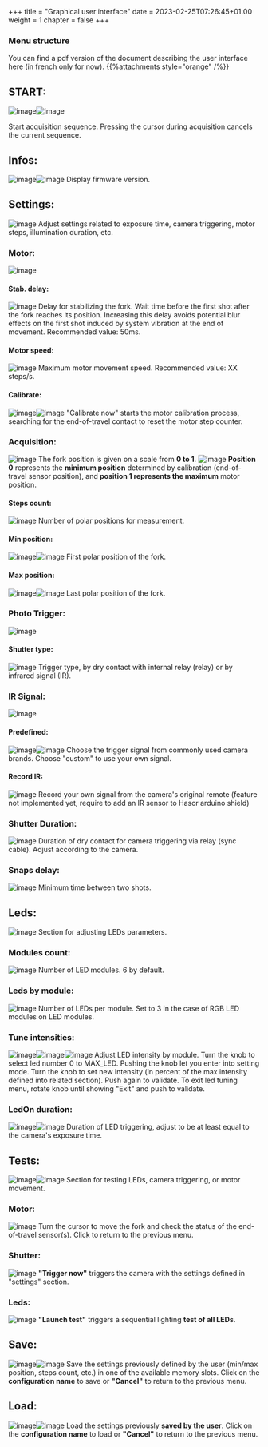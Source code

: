 +++
title = "Graphical user interface"
date = 2023-02-25T07:26:45+01:00
weight = 1
chapter = false
+++

### Menu structure


You can find a pdf version of the document describing the user interface here (in french only for now).
{{%attachments style="orange" /%}}



## START:
![image](start.JPG)![image](acquisition_in_progress.JPG)

Start acquisition sequence. Pressing the cursor during acquisition cancels the current sequence.
## Infos:
![image](infos.JPG)![image](firmware.JPG)
Display firmware version.
## Settings:
![image](settings.JPG)
Adjust settings related to exposure time, camera triggering, motor steps, illumination duration, etc.
### Motor:
![image](motor.JPG)
#### Stab. delay:
![image](stabilisation_delay.JPG)
Delay for stabilizing the fork. Wait time before the first shot after the fork reaches its position. Increasing this delay avoids potential blur effects on the first shot induced by system vibration at the end of movement. Recommended value: 50ms.
#### Motor speed:
![image](motor_speed.JPG)
Maximum motor movement speed. Recommended value: XX steps/s.
#### Calibrate:
![image](calibrate.JPG)![image](calibrate_now.JPG)
"Calibrate now" starts the motor calibration process, searching for the end-of-travel contact to reset the motor step counter.
### Acquisition:
![image](acquisition.JPG)
The fork position is given on a scale from **0 to 1**.
![image](02_27_23_09_12_16-r2.jpg)
**Position 0** represents the **minimum position** determined by calibration (end-of-travel sensor position), and **position 1 represents the maximum** motor position.
#### Steps count:
![image](steps_count.JPG)
Number of polar positions for measurement.
#### Min position:
![image](min_position.JPG)![image](min_polar_position.JPG)
First polar position of the fork.
#### Max position:
![image](max_position.JPG)![image](max_polar_position.JPG)
Last polar position of the fork.
### Photo Trigger:
![image](photo_trigger.JPG)
#### Shutter type:
![image](shutter_type.JPG)
Trigger type, by dry contact with internal relay (relay) or by infrared signal (IR).
### IR Signal:
![image](ir_signal.JPG)
#### Predefined:
![image](ir_predefined.JPG)![image](ir_mode_nikon.JPG)
Choose the trigger signal from commonly used camera brands. Choose "custom" to use your own signal.
#### Record IR:
![image](record_ir.JPG)
Record your own signal from the camera's original remote (feature not implemented yet, require to add an IR sensor to Hasor arduino shield)
### Shutter Duration:
![image](shutter_duration.JPG)
Duration of dry contact for camera triggering via relay (sync cable). Adjust according to the camera.
### Snaps delay:
![image](snaps_delay.JPG)
Minimum time between two shots.
## Leds:
![image](leds.JPG)
Section for adjusting LEDs parameters.
### Modules count:
![image](module_count_setting.JPG)
Number of LED modules. 6 by default.
### Leds by module:
![image](leds_by_module.JPG)
Number of LEDs per module. Set to 3 in the case of RGB LED modules on LED modules.
### Tune intensities:
![image](tune_tuning_led_id.JPG)![image](tune_tuning_setting.JPG)![image](tune_tuning_exit.JPG)
Adjust LED intensity by module. Turn the knob to select led number 0 to MAX_LED. Pushing the knob let you enter into setting mode. Turn the knob to set new intensity (in percent of the max intensity defined into related section). Push again to validate. To exit led tuning menu, rotate knob until showing "Exit" and push to validate. 
### LedOn duration:
![image](ledon_duration.JPG)![image](led_on_delay.JPG)
Duration of LED triggering, adjust to be at least equal to the camera's exposure time.
## Tests:
![image](tests.JPG)![image](motor_test.JPG)
Section for testing LEDs, camera triggering, or motor movement.
### Motor:
![image](motor.JPG)
Turn the cursor to move the fork and check the status of the end-of-travel sensor(s). Click to return to the previous menu.
### Shutter:
![image](shutter.JPG)
**"Trigger now"** triggers the camera with the settings defined in "settings" section.
### Leds:
![image](leds2.JPG)
**"Launch test"** triggers a sequential lighting **test of all LEDs**.
## Save:
![image](save_parameters.JPG)![image](parameters_saved.JPG)
Save the settings previously defined by the user (min/max position, steps count, etc.) in one of the available memory slots. Click on the **configuration name** to save or **"Cancel"** to return to the previous menu.
## Load:
![image](load_parameters.JPG)![image](parameters_loaded.JPG)
Load the settings previously **saved by the user**. Click on the **configuration name** to load or **"Cancel"** to return to the previous menu.